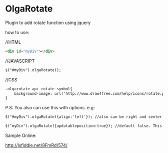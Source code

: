 OlgaRotate
==========

Plugin to add rotate function using jquery

how to use:

//HTML

```html
<div id="myDiv"></div>
```


//JAVASCRIPT
```html
$("#myDiv").olgaRotate();
```
//CSS
```html
.olgarotate-api-rotate-symbol{
    background-image: url('http://www.draw4free.com/help/icons/rotate.png'); //you just need to put the rotate image
}
```

P.S: You also can use this with options. 
e.g:

```html
$("#myDiv").olgaRotate({align:'left'}); //also can be right and center

$("myDiv").olgaRotate({updatableposition:true}); //default false. This can be used when the object #myDiv also uses draggable jquery.
```

Sample Online:

http://jsfiddle.net/8FmRd/574/



